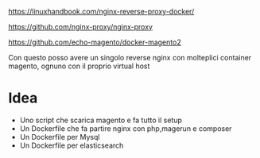 
https://linuxhandbook.com/nginx-reverse-proxy-docker/

https://github.com/nginx-proxy/nginx-proxy

https://github.com/echo-magento/docker-magento2


Con questo posso avere un singolo reverse nginx con molteplici container magento, ognuno con il proprio virtual host

# Idea

- Uno script che scarica magento e fa tutto il setup
- Un Dockerfile che fa partire nginx con php,magerun e composer
- Un Dockerfile per Mysql
- Un Dockerfile per elasticsearch
